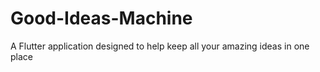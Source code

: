 # Good-Ideas-Machine
A Flutter application designed to help keep all your amazing ideas in one place
